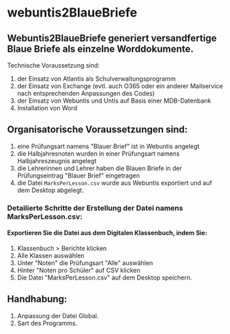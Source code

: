 # webuntis2BlaueBriefe

## Webuntis2BlaueBriefe generiert versandfertige Blaue Briefe als einzelne Worddokumente.

Technische Voraussetzung sind: 
1. der Einsatz von Atlantis als Schulverwaltungsprogramm
2. der Einsatz von Exchange (evtl. auch O365 oder ein anderer Mailservice nach entsprechenden Anpassungen des Codes)
3. der Einsatz von Webuntis und Untis auf Basis einer MDB-Datenbank
4. Installation von Word 

## Organisatorische Voraussetzungen sind:
1. eine Prüfungsart namens  "Blauer Brief" ist in Webuntis angelegt
2. die Halbjahresnoten wurden in einer Prüfungsart namens Halbjahreszeugnis angelegt
2. die Lehrerinnen und Lehrer haben die Blauen Briefe in der Prüfungseintrag "Blauer Brief" eingetragen 
3. die Datei ```MarksPerLesson.csv``` wurde aus Webuntis exportiert und auf dem Desktop abgelegt.

### Detailierte Schritte der Erstellung der Datei namens MarksPerLesson.csv:

#### Exportieren Sie die Datei aus dem Digitalen Klassenbuch, indem Sie:

1. Klassenbuch > Berichte klicken
2. Alle Klassen auswählen
3. Unter "Noten" die Prüfungsart "Alle" auswählen
4. Hinter "Noten pro Schüler" auf CSV klicken
5. Die Datei "MarksPerLesson.csv" auf dem Desktop speichern.

## Handhabung:

1. Anpassung der Datei Global.
2. Sart des Programms.

